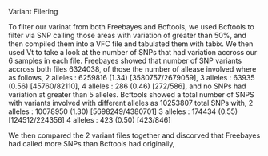 Variant Filering

To filter our varinat from both Freebayes and Bcftools, we used Bcftools to filter via SNP calling those areas with variation of greater than 50%, and then compiled them into a VFC file and tabulated them with tabix. We then used Vt to take a look at the number of SNPs that had variation accross our 6 samples in each file. 
Freebayes showed that number of SNP variants accross both files 6324038, of those the number of allease involved where as follows, 2 alleles : 6259816 (1.34) [3580757/2679059], 3 alleles : 63935 (0.56) [45760/82110], 4 alleles : 286 (0.46) [272/586], and no SNPs had variation at greater than 5 alleles.
Bcftools showed a total number of SNPS with variants involved with different alleles as 10253807 total SNPs with, 
           2 alleles                      :        10078950 (1.30) [5698249/4380701]
           3 alleles                      :          174434 (0.55) [124512/224356]
           4 alleles                      :             423 (0.50) [423/846]

We then compared the 2 variant files together and discorved that Freebayes had called more SNPs than Bcftools had originally, 
